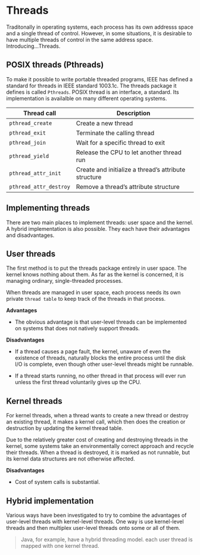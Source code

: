 # Threads

Traditonally in operating systems, each process has its own addresss space and a single thread of control. However, in some situations, it is desirable to have multiple threads of control in the same address space. Introducing...Threads.

## POSIX threads (Pthreads)

To make it possible to write portable threaded programs, IEEE has defined a
standard for threads in IEEE standard 1003.1c. The threads package it defines is
called `Pthreads`. POSIX thread is an interface, a standard. Its implementation is availalble on many different operating systems.

| Thread call            | Description                                          |
| ---------------------- | ---------------------------------------------------- |
| `pthread_create`       | Create a new thread                                  |
| `pthread_exit`         | Terminate the calling thread                         |
| `pthread_join`         | Wait for a specific thread to exit                   |
| `pthread_yield`        | Release the CPU to let another thread run            |
| `pthread_attr_init`    | Create and initialize a thread’s attribute structure |
| `pthread_attr_destroy` | Remove a thread’s attribute structure                |

## Implementing threads

There are two main places to implement threads: user space and the kernel. A hybrid implementation is also possible. They each have their advantages and disadvantages.

## User threads

The first method is to put the threads package entirely in user space. The kernel
knows nothing about them. As far as the kernel is concerned, it is managing
ordinary, single-threaded processes.

When threads are managed in user space, each process needs its own private
`thread table` to keep track of the threads in that process.

**Advantages**

- The obvious advantage is that user-level threads can be implemented on systems that does not natively support threads.

**Disadvantages**

- If a thread causes a page fault, the kernel, unaware of even the existence of threads, naturally blocks the entire process until the disk I/O is complete, even though other user-level threads might be runnable.

- If a thread starts running, no other thread in that process will ever run unless the first thread voluntarily gives up the CPU.

## Kernel threads

For kernel threads, when a thread wants to create a new thread or destroy an existing thread, it makes a kernel call, which then does the creation or
destruction by updating the kernel thread table.

Due to the relatively greater cost of creating and destroying threads in the kernel, some systems take an environmentally correct approach and recycle their
threads. When a thread is destroyed, it is marked as not runnable, but its kernel
data structures are not otherwise affected.

**Disadvantages**

- Cost of system calls is substantial.

## Hybrid implementation

Various ways have been investigated to try to combine the advantages of user-level
threads with kernel-level threads. One way is use kernel-level threads and
then multiplex user-level threads onto some or all of them.

> Java, for example, have a hybrid threading model. each user thread is mapped with one kernel thread.
